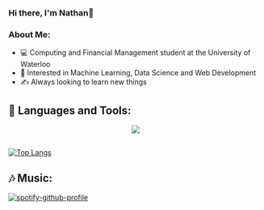 ### Hi there, I'm Nathan👋

### About Me:
- 💻 Computing and Financial Management student at the University of Waterloo
- 🧠 Interested in Machine Learning, Data Science and Web Development
- ✍️ Always looking to learn new things

## 🧰 Languages and Tools:
<p align="center">
  <a href="https://skillicons.dev">
    <img src="https://skillicons.dev/icons?i=python,java,c,git,vim,gcp,react,js,html,css" />
  </a>
</p>

##
<!-- ![](https://visitor-badge.laobi.icu/badge?page_id=nathn101.nathn101) -->
[![Top Langs](https://github-readme-stats.vercel.app/api/top-langs/?username=nathn101&theme=tokyonight&hide=css)](https://github.com/nathn101/github-readme-stats)

## 🎶 Music:
[![spotify-github-profile](https://spotify-github-profile.vercel.app/api/view?uid=22i32facrqjg2lfp2ehn4bc7i&cover_image=true&theme=novatorem&show_offline=false&background_color=121212&interchange=false&bar_color=53b14f&bar_color_cover=false)](https://github.com/kittinan/spotify-github-profile)

<!--
**nathn101/nathn101** is a ✨ _special_ ✨ repository because its `README.md` (this file) appears on your GitHub profile.

Here are some ideas to get you started:

- 🔭 I’m currently working on ...
- 🌱 I’m currently learning ...
- 👯 I’m looking to collaborate on ...
- 🤔 I’m looking for help with ...
- 💬 Ask me about ...
- 📫 How to reach me: ...
- 😄 Pronouns: ...
- ⚡ Fun fact: ...
-->
